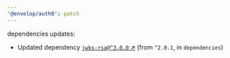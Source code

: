 ```yaml
---
'@envelop/auth0': patch
---
```


dependencies updates:

- Updated dependency [`jwks-rsa@^3.0.0` ↗︎](https://www.npmjs.com/package/jwks-rsa/v/3.0.0) (from `^2.0.1`, in `dependencies`)
